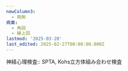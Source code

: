 ```yaml
---
newColumn3:
  - 両側
病巣:
  - 角回
  - 縁上回
lastmod: '2025-03-20'
last_edited: 2025-02-27T00:00:00.000Z
---
```


神経心理検査:: SPTA, Kohs立方体組み合わせ検査
